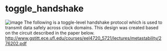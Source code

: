 # toggle_handshake
![image](https://user-images.githubusercontent.com/30327564/207420060-4d6913ec-c797-4edf-8612-0dcf48dbc16e.png)
The following is a toggle-level handshake protocol which is used to transmit data safely across clock domains. This design was created based on the circuit described in the paper below.
http://www.gstitt.ece.ufl.edu/courses/eel4720_5721/lectures/metastability/276202.pdf

